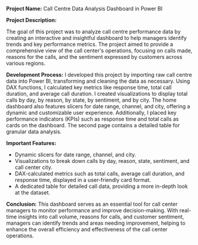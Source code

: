 **Project Name:** Call Centre Data Analysis Dashboard in Power BI

**Project Description:**

The goal of this project was to analyze call centre performance data by creating an interactive and insightful dashboard to help managers identify trends and key performance metrics. The project aimed to provide a comprehensive view of the call center's operations, focusing on calls made, reasons for the calls, and the sentiment expressed by customers across various regions.

**Development Process:**
I developed this project by importing raw call centre data into Power BI, transforming and cleaning the data as necessary. Using DAX functions, I calculated key metrics like response time, total call duration, and average call duration. I created visualizations to display total calls by day, by reason, by state, by sentiment, and by city. The home dashboard also features slicers for date range, channel, and city, offering a dynamic and customizable user experience. Additionally, I placed key performance indicators (KPIs) such as response time and total calls as cards on the dashboard. The second page contains a detailed table for granular data analysis.

**Important Features:**
- Dynamic slicers for date range, channel, and city.
- Visualizations to break down calls by day, reason, state, sentiment, and call center city.
- DAX-calculated metrics such as total calls, average call duration, and response time, displayed in a user-friendly card format.
- A dedicated table for detailed call data, providing a more in-depth look at the dataset.

**Conclusion:**
This dashboard serves as an essential tool for call center managers to monitor performance and improve decision-making. With real-time insights into call volume, reasons for calls, and customer sentiment, managers can identify trends and areas needing improvement, helping to enhance the overall efficiency and effectiveness of the call center operations.
